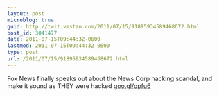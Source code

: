 ```yaml
---
layout: post
microblog: true
guid: http://twit.vmstan.com/2011/07/15/91895934589468672.html
post_id: 3041477
date: 2011-07-15T09:44:32-0600
lastmod: 2011-07-15T09:44:32-0600
type: post
url: /2011/07/15/91895934589468672.html
---
```

Fox News finally speaks out about the News Corp hacking scandal, and make it sound as THEY were hacked [goo.gl/qpfu6](http://goo.gl/qpfu6)
